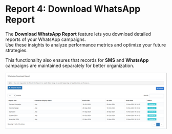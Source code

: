 # Report 4: Download WhatsApp Report

The **Download WhatsApp Report** feature lets you download detailed reports of your WhatsApp campaigns.  
Use these insights to analyze performance metrics and optimize your future strategies.  

This functionality also ensures that records for **SMS** and **WhatsApp** campaigns are maintained separately for better organization.

![Download WhatsApp Report](images/download1.png)
